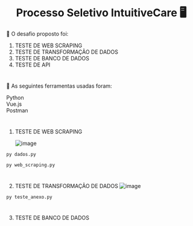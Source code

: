  <h1 align="center">Processo Seletivo IntuitiveCare 🖥️ </h1>

<p>🚀 O desafio proposto foi: </p>

1. TESTE DE WEB SCRAPING
2. TESTE DE TRANSFORMAÇÃO DE DADOS
3. TESTE DE BANCO DE DADOS
4. TESTE DE API

#
<p>🚀 As seguintes ferramentas usadas foram: </p>
Python<br>
Vue.js<br>
Postman<br>

#


1. TESTE DE WEB SCRAPING 
   
   ![image](https://github.com/user-attachments/assets/38700ac5-8836-4b28-971d-a2d71a10d0ea)
  ```
py dados.py
```
 ```
py web_scraping.py
```
   #
2. TESTE DE TRANSFORMAÇÃO DE DADOS
   ![image](https://github.com/user-attachments/assets/55a79046-8edf-4693-8857-71ed50c41df4)

 ```
py teste_anexo.py
```
#
3. TESTE DE BANCO DE DADOS
#



   
